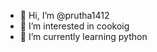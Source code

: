 - 👋 Hi, I’m @prutha1412
- 👀 I’m interested in cookoig
- 🌱 I’m currently learning python


<!---
prutha1412/prutha1412 is a ✨ special ✨ repository because its `README.md` (this file) appears on your GitHub profile.
You can click the Preview link to take a look at your changes.
--->
